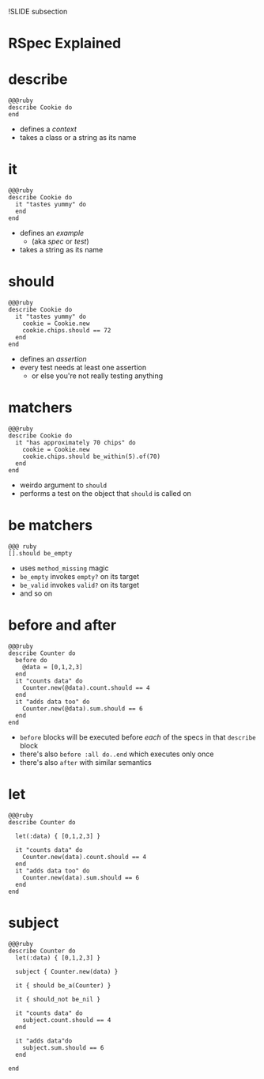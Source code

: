 !SLIDE subsection
# RSpec Explained

# describe

    @@@ruby
    describe Cookie do
    end

* defines a *context*
* takes a class or a string as its name

# it

    @@@ruby
    describe Cookie do
      it "tastes yummy" do
      end
    end

* defines an *example* 
  * (aka *spec* or *test*)
* takes a string as its name

# should

    @@@ruby
    describe Cookie do
      it "tastes yummy" do
        cookie = Cookie.new
        cookie.chips.should == 72
      end
    end

* defines an *assertion*
* every test needs at least one assertion
  * or else you're not really testing anything

# matchers

    @@@ruby
    describe Cookie do
      it "has approximately 70 chips" do
        cookie = Cookie.new
        cookie.chips.should be_within(5).of(70)
      end
    end

* weirdo argument to `should`
* performs a test on the object that `should` is called on

# be matchers

    @@@ ruby
    [].should be_empty

* uses `method_missing` magic
* `be_empty` invokes `empty?` on its target
* `be_valid` invokes `valid?` on its target
* and so on

# before and after

    @@@ruby
    describe Counter do
      before do
        @data = [0,1,2,3]
      end
      it "counts data" do
        Counter.new(@data).count.should == 4
      end
      it "adds data too" do
        Counter.new(@data).sum.should == 6
      end
    end

* `before` blocks will be executed before *each* of the specs in that `describe` block
* there's also `before :all do..end` which executes only once
* there's also `after` with similar semantics

# let

    @@@ruby
    describe Counter do

      let(:data) { [0,1,2,3] }

      it "counts data" do
        Counter.new(data).count.should == 4
      end
      it "adds data too" do
        Counter.new(data).sum.should == 6
      end
    end

# subject

    @@@ruby
    describe Counter do
      let(:data) { [0,1,2,3] }

      subject { Counter.new(data) }

      it { should be_a(Counter) }

      it { should_not be_nil }

      it "counts data" do
        subject.count.should == 4
      end

      it "adds data"do
        subject.sum.should == 6
      end

    end















